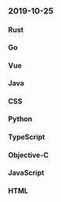 ### 2019-10-25

#### Rust

#### Go

#### Vue

#### Java

#### CSS

#### Python

#### TypeScript

#### Objective-C

#### JavaScript

#### HTML
